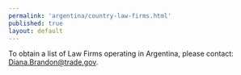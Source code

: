 ```yaml
--- 
permalink: 'argentina/country-law-firms.html' 
published: true 
layout: default
---
```

To obtain a list of Law Firms operating in Argentina, please contact:
[Diana.Brandon@trade.gov](Diana.Brandon@trade.gov).
